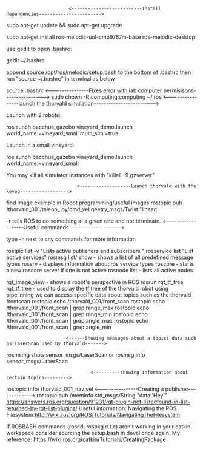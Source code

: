 
                           <--------------------------Install dependencies----------------------->

sudo apt-get update && sudo apt-get upgrade


sudo apt-get install ros-melodic-uol-cmp9767m-base ros-melodic-desktop

use gedit to open .bashrc:

gedit ~/.bashrc

append source /opt/ros/melodic/setup.bash to the bottom of .bashrc
then run "source ~/.bashrc" in terminal as below

source .bashrc
                           <---------------Fixes error with lab computer permisisons---------------->
sudo chown -R computing:computing ~/.ros
                            <----------------launch the thorvald simulation------------------------>

Launch with 2 robots:

roslaunch bacchus_gazebo vineyard_demo.launch world_name:=vineyard_small multi_sim:=true

Launch in a small vineyard:

roslaunch bacchus_gazebo vineyard_demo.launch world_name:=vineyard_small

You may kill all simulator instances with "killall -9 gzserver"

                              <-------------------Launch thorvald with the keyop------------------>

find image example in Robot programming/useful images
rostopic pub /thorvald_001/teleop_joy/cmd_vel geetry_msgs/Twist "linear:

-r tells ROS to do something at a given rate and not terminate.
                                    <------------------Useful commands-------------------->

type -h next to any commands for more information

rostpic list -v "Lists active publishers and subscribers "
rosservice list "List active services"
rosmsg list/ show - shows a list of all predefined message types 
rossrv - displays information about ros service types
roscore -  starts a new roscore server if one is not active
rosnode list - lists all active nodes

rqt_image_view - shows a robot's perspective in ROS
rosrun rqt_tf_tree rqt_tf_tree - used to display the tf tree of the thorvald robot
using pipelinning we can access specific data about topics such as the thorvald frontscan
rostopic echo /thorvald_001/front_scan
rostopic echo /thorvald_001/front_scan | grep range_max
rostopic echo /thorvald_001/front_scan | grep range_min
rostopic echo /thorvald_001/front_scan | grep angle_max
rostopic echo /thorvald_001/front_scan | grep angle_min

                          <------Showing messages about a topics data such as LaserScan used by thorvald------->
rosmsmg show sensor_msgs/LaserScan or rosmsg info sensor_msgs/LaserScan

                                   <----------showing information about certain topics--------->
rostopic info/ thorvald_001_nav_vel
                                     <---------------Creating a publisher------------>
  rostopic pub /meminfo std_msgs/String "data:'Hey'"
<If you get issues with rqt_launchtree this webpage can help>
  https://answers.ros.org/question/91231/rqt-plugin-not-listedfound-in-list-returned-by-rqt-list-plugins/
Useful information:
Navigating the ROS Filesystem:http://wiki.ros.org/ROS/Tutorials/NavigatingTheFilesystem

If ROSBASH commands (roscd, rospkg e.t.c) aren't working in your catkin workspace consider sourcing the setup.bash in devel once again. My reference: https://wiki.ros.org/catkin/Tutorials/CreatingPackage
